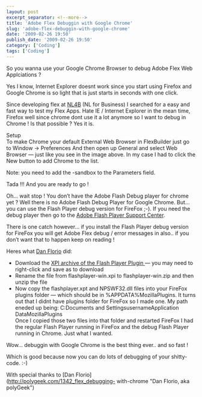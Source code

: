 ```yaml
---
layout: post
excerpt_separator: <!--more-->
title: 'Adobe Flex Debuggin with Google Chrome'
slug: 'adobe-flex-debuggin-with-google-chrome'
date: '2009-02-26 19:50'
publish_date: '2009-02-26 19:50'
category: ['Coding']
tags: ['Coding']
---
```

So you wanna use your Google Chrome Browser to debug Adobe Flex Web
Applciations ?  
  
Yes I know, Internet Explorer doesnt work since you start using Firefox and
Google Chrome is so light that is just starts in seconds with one click.  
  
Since developing flex at [NL4B](http://www.nl4b.com/ "Adobe Flex Debug in
Chrome with NL4B, NL for Business") (NL for Business) I searched for a easy
and fast way to test my Flex Apps. Hate IE / Internet Explorer in the mean
time, Firefox well since chrome dont use it a lot anymore so I want to debug
in Chrome ! Is that possible ? Yes it is.  
  
  
  
Setup  
To make Chrome your default External Web Browser in FlexBuilder just go to
Window -> Preferences And then open up General and select Web Browser — just
like you see in the image above. In my case I had to click the New button to
add Chrome to the list.  
  
Note: you need to add the -sandbox to the Parameters field.  
  
Tada !!! And you are ready to go !  
  
Oh… wait stop ! You don’t have the Adobe Flash Debug player for chrome yet ?
Well there is no Adobe Flash Debug Player for Google Chrome. But… you can use
the Flash Player debug version for FireFox ;-). If you need the debug player
then go to the [Adobe Flash Player Support
Center](http://www.adobe.com/support/flashplayer/downloads.html).  
  
There is one catch however… if you install the Flash Player debug version for
FireFox you will get Adobe Flex debug / error messages in also.. if you don’t
want that to happen keep on reading !  
  
Heres what [Dan Florio](http://polygeek.com/1342_flex_debugging-with-chrome
"Dan Florio, aka polyGeek") did:

  * Download the [XPI archive of the Flash Player Plugin ](http://fpdownload.macromedia.com/get/flashplayer/xpi/current/flashplayer-win.xpi)— you may need to right-click and save as to download
  * Rename the file from flashplayer-win.xpi to flashplayer-win.zip and then unzip the file
  * Now copy the flashplayer.xpt and NPSWF32.dll files into your FireFox plugins folder — which should be in %APPDATA%MozillaPlugins. It turns out that I didnt have plugins folder for FireFox so I made one. My path eneded up being: C:Documents and SettingsusernameApplication DataMozillaPlugins  
Once I copied those two files into that folder and restarted FireFox I had the
regular Flash Player running in FireFox and the debug Flash Player running in
Chrome. Just what I wanted.

Wow… debuggin with Google Chrome is the best thing ever.. and so fast !  
  
Which is good because now you can do lots of debugging of your shitty-code.
:-)  
  
  
  
With special thanks to [Dan Florio](http://polygeek.com/1342_flex_debugging-
with-chrome "Dan Florio, aka polyGeek")

